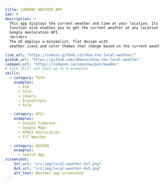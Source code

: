 ```yaml
---
title: CURRENT WEATHER APP
idx: 0
description: >
  This app displays the current weather and time at your location. Its search
  function also enables you to get the current weather at any location via the
  Google Geolocation API.
  <br><br>
  The UI employs a minimalist, flat design with
  weather icons and color themes that change based on the current weather.

live_url: "https://inaesu.github.io/show-the-local-weather/"
github_url: "https://github.com/iNaesu/show-the-local-weather"
codepen_url: "https://codepen.io/seanlaw/pen/mwaOmx"
# Each skill can have up to 6 examples
skills:
  - category: TECH
    examples:
      - ES6
      - SCSS
      - jQuery
      - BrowserSync
      - Gulp

  - category: APIs
    examples:
      - Google Timezone
      - Google Maps
      - HTML5 Geolocation
      - FCC Weather

  - category: DESIGN
    examples:
      - Sketch App
screenshot:
    5x7_url: "src/img/local-weather-5x7.png"
    8x5_url: "src/img/local-weather-8x5.png"
    alt_text: Weather-app-screenshot
---
```



